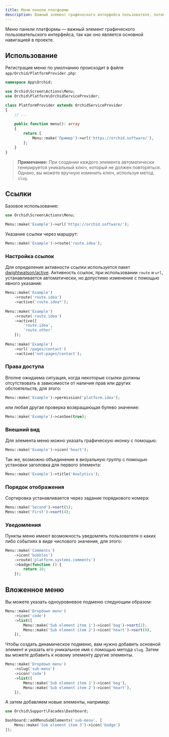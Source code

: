 ```yaml
---
title: Меню панели платформы
description: Важный элемент графического интерфейса пользователя, потому, что с помощью него осуществляется основная навигация по проекту.
---
```


Меню панели платформы — важный элемент графического пользовательского интерфейса, так как оно является основной навигацией в проекте.

## Использование

Регистрация меню по умолчанию происходит в файле `app/Orchid/PlatformProvider.php`:

```php
namespace App\Orchid;

use Orchid\Screen\Actions\Menu;
use Orchid\Platform\OrchidServiceProvider;

class PlatformProvider extends OrchidServiceProvider
{
    // ...
    
    public function menu(): array
    {
        return [
            Menu::make('Пример')->url('https://orchid.software/'),
        ];
    }
}
```

> **Примечание:** При создании каждого элемента автоматически генерируется уникальный ключ, который не должен повторяться. Однако, вы можете вручную изменить ключ, используя метод `slug`.


## Ссылки


Базовое использование:

```php
use Orchid\Screen\Actions\Menu;

Menu::make('Example')->url('https://orchid.software/');
```

Указание ссылки через маршрут:

```php
Menu::make('Example')->route('route.idea');
```

### Настройка ссылок

Для определения активности ссылки используется пакет [dwightwatson/active](https://github.com/dwightwatson/active).
Активность ссылок, при использовании `route` и `url`, устанавливается автоматически,
но допустимо изменение с помощью явного указания:

```php
Menu::make('Example')
    ->route('route.idea')
    ->active('route.idea*');
    
Menu::make('Example')
    ->route('route.idea')
    ->active([
        'route.idea',
        'route.other'
    ]);
    
Menu::make('Example')
    ->url('/pages/contact')
    ->active('not:pages/contact');
```

### Права доступа

Вполне ожидаема ситуация, когда некоторые ссылки должны отсутствовать
в зависимости от наличия прав или других обстоятельств, для этого:

```php
Menu::make('Example')->permission('platform.idea');
```

или любая другая проверка возвращающая булево значение:

```php
Menu::make('Example')->canSee(true);
```

### Внешний вид


Для элемента меню можно указать графическую иконку с помощью:

```php
Menu::make('Example')->icon('heart');
```

Так же, возможно объединение в визуальную группу с помощью установки заголовка для первого элемента:

```php
Menu::make('Example')->title('Analytics');
```

### Порядок отображения

Сортировка устанавливается через задание порядкового номера:

```php
Menu::make('Second')->sort(5);
Menu::make('First')->sort(4);
```

### Уведомления

Пункты меню имеют возможность уведомлять пользователя о каких либо событиях в виде числового значения, для этого:

```php
Menu::make('Comments')
    ->icon('bubbles')
    ->route('platform.systems.comments')
    ->badge(function () {
        return 10;
    });
```

## Вложенное меню

Вы можете указать одноуровневое подменю следующим образом:

```php
Menu::make('Dropdown menu')
    ->icon('code')
    ->list([
        Menu::make('Sub element item 1')->icon('bag')->sort(2),
        Menu::make('Sub element item 2')->icon('heart')->sort(0),
    ]),
```


Чтобы создать динамическое подменю, вам нужно добавить основной элемент и указать его уникальное имя с помощью метода `slug`. 
Затем вы можете добавить к новому элементу другие элементы.

```php
Menu::make('Dropdown menu')
    ->slug('sub-menu')
    ->icon('code')
    ->list([
        Menu::make('Sub element item 1')->icon('bag'),
        Menu::make('Sub element item 2')->icon('heart'),
    ]),
```

А затем добавляем новые элементы, например:

```php
use Orchid\Support\Facades\Dashboard;

Dashboard::addMenuSubElements('sub-menu', [
    Menu::make('Sub element item 3')->icon('badge')
]);
```
